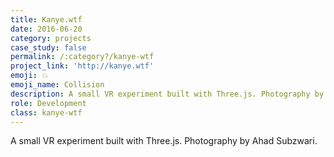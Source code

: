 ```yaml
---
title: Kanye.wtf
date: 2016-06-20
category: projects
case_study: false
permalink: /:category?/kanye-wtf
project_link: 'http://kanye.wtf'
emoji: 💥
emoji_name: Collision
description: A small VR experiment built with Three.js. Photography by Ahad Subzwari.
role: Development
class: kanye-wtf
---
```


A small VR experiment built with Three.js. Photography by Ahad Subzwari.
